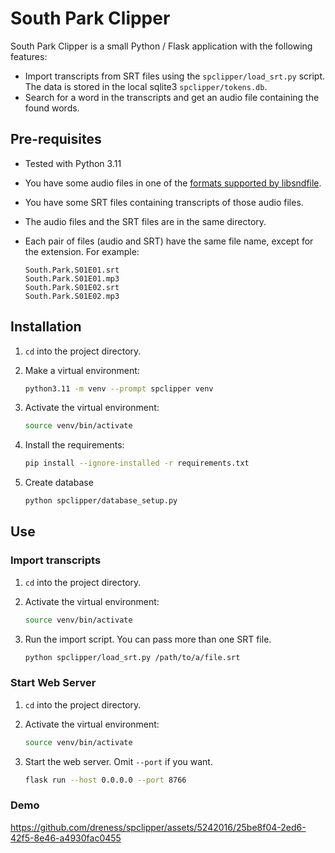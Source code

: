 # South Park Clipper

South Park Clipper is a small Python / Flask application with the following features:

* Import transcripts from SRT files using the `spclipper/load_srt.py` script. The data is stored in the local sqlite3 `spclipper/tokens.db`.
* Search for a word in the transcripts and get an audio file containing the found words.

## Pre-requisites

* Tested with Python 3.11
* You have some audio files in one of the [formats supported by libsndfile](http://www.mega-nerd.com/libsndfile/#Features).
* You have some SRT files containing transcripts of those audio files.
* The audio files and the SRT files are in the same directory.
* Each pair of files (audio and SRT) have the same file name, except for the extension. For example:

    ```plain
    South.Park.S01E01.srt
    South.Park.S01E01.mp3
    South.Park.S01E02.srt
    South.Park.S01E02.mp3
    ```

## Installation

1. `cd` into the project directory.
1. Make a virtual environment:

    ```bash
    python3.11 -m venv --prompt spclipper venv
    ```

1. Activate the virtual environment:

    ```bash
    source venv/bin/activate
    ```

1. Install the requirements:

    ```bash
    pip install --ignore-installed -r requirements.txt
    ```

1. Create database

    ```bash
    python spclipper/database_setup.py
    ```

## Use

### Import transcripts

1. `cd` into the project directory.
1. Activate the virtual environment:

    ```bash
    source venv/bin/activate
    ```

1. Run the import script. You can pass more than one SRT file.

    ```bash
    python spclipper/load_srt.py /path/to/a/file.srt
    ```

### Start Web Server

1. `cd` into the project directory.
1. Activate the virtual environment:

    ```bash
    source venv/bin/activate
    ```

1. Start the web server. Omit `--port` if you want.

    ```bash
    flask run --host 0.0.0.0 --port 8766
    ```

### Demo

https://github.com/dreness/spclipper/assets/5242016/25be8f04-2ed6-42f5-8e46-a4930fac0455

